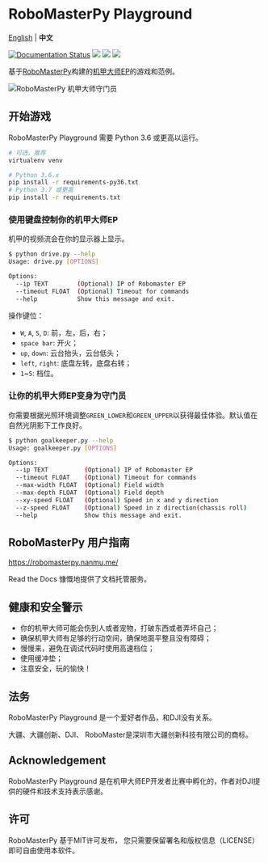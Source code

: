# RoboMasterPy Playground

[English](https://github.com/nanmu42/robo-playground/blob/master/README.md) | **中文**

[![Documentation Status](https://readthedocs.org/projects/robomasterpy/badge/?version=latest)](https://robomasterpy.nanmu.me/en/latest/?badge=latest)
[![](https://img.shields.io/pypi/l/robomasterpy.svg)](https://pypi.org/project/robomasterpy/)
[![](https://img.shields.io/pypi/wheel/robomasterpy.svg)](https://pypi.org/project/robomasterpy/)
[![](https://img.shields.io/pypi/pyversions/robomasterpy.svg)](https://pypi.org/project/robomasterpy/)

基于[RoboMasterPy](https://github.com/nanmu42/robomasterpy)构建的[机甲大师EP](https://www.dji.com/cn/robomaster-ep)的游戏和范例。

![RoboMasterPy 机甲大师守门员](https://user-images.githubusercontent.com/8143068/82755582-186d5700-9e07-11ea-9c08-1ff1d82e7a7e.jpg)

## 开始游戏

RoboMasterPy Playground 需要 Python 3.6 或更高以运行。

```bash
# 可选，推荐
virtualenv venv

# Python 3.6.x
pip install -r requirements-py36.txt
# Python 3.7 或更高
pip install -r requirements.txt
```

### 使用键盘控制你的机甲大师EP

机甲的视频流会在你的显示器上显示。

```bash
$ python drive.py --help
Usage: drive.py [OPTIONS]

Options:
  --ip TEXT        (Optional) IP of Robomaster EP
  --timeout FLOAT  (Optional) Timeout for commands
  --help           Show this message and exit.
```

操作键位：

* `W`, `A`, `S`, `D`: 前，左，后，右；
* `space bar`: 开火；
* `up`, `down`: 云台抬头，云台低头；
* `left`, `right`: 底盘左转，底盘右转；
* `1`~`5`: 档位。

### 让你的机甲大师EP变身为守门员

你需要根据光照环境调整`GREEN_LOWER`和`GREEN_UPPER`以获得最佳体验。默认值在自然光阴影下工作良好。

```bash
$ python goalkeeper.py --help
Usage: goalkeeper.py [OPTIONS]

Options:
  --ip TEXT          (Optional) IP of Robomaster EP
  --timeout FLOAT    (Optional) Timeout for commands
  --max-width FLOAT  (Optional) Field width
  --max-depth FLOAT  (Optional) Field depth
  --xy-speed FLOAT   (Optional) Speed in x and y direction
  --z-speed FLOAT    (Optional) Speed in z direction(chassis roll)
  --help             Show this message and exit.
```

## RoboMasterPy 用户指南

https://robomasterpy.nanmu.me/

Read the Docs 慷慨地提供了文档托管服务。

## 健康和安全警示

* 你的机甲大师可能会伤到人或者宠物，打破东西或者弄坏自己；
* 确保机甲大师有足够的行动空间，确保地面平整且没有障碍；
* 慢慢来，避免在调试代码时使用高速档位；
* 使用缓冲垫；
* 注意安全，玩的愉快！

## 法务

RoboMasterPy Playground 是一个爱好者作品，和DJI没有关系。

大疆、大疆创新、DJI、 RoboMaster是深圳市大疆创新科技有限公司的商标。

## Acknowledgement

RoboMasterPy Playground 是在机甲大师EP开发者比赛中孵化的，作者对DJI提供的硬件和技术支持表示感谢。

## 许可

RoboMasterPy 基于MIT许可发布，
您只需要保留署名和版权信息（LICENSE）即可自由使用本软件。
